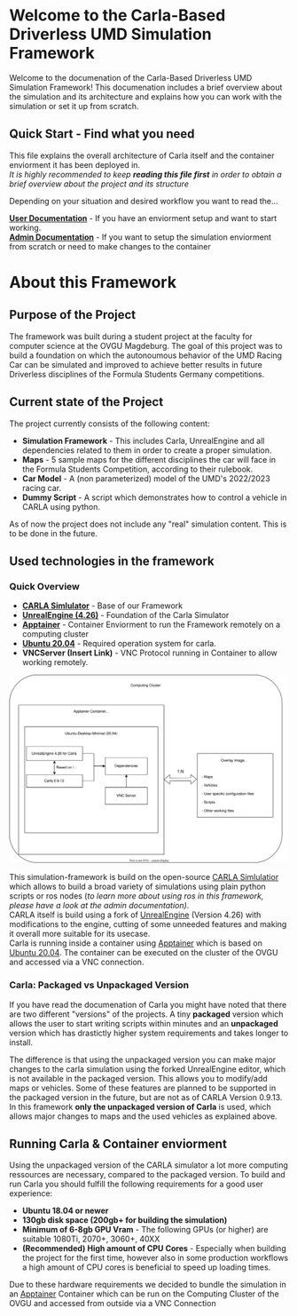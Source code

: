 Welcome to the Carla-Based Driverless UMD Simulation Framework
=============================================================

Welcome to the documenation of the Carla-Based Driverless UMD Simulation Framework!
This documenation includes a brief overview about the simulation and its architecture and explains how you can work with the simulation or set it up from scratch.

## Quick Start - Find what you need

This file explains the overall architecture of Carla itself and the container enviorment it has been deployed in. <br/>
*It is highly recommended to keep **reading this file first** in order to obtain a brief overview about the project and its structure*

Depending on your situation and desired workflow you want to read the...

**[User Documentation](User.md)** - If you have an enviorment setup and want to start working. <br/>
**[Admin Documentation](Admin.md)** - If you want to setup the simulation enviorment from scratch or need to make changes to the container

# About this Framework

## Purpose of the Project
The framework was built during a student project at the faculty for computer science at the OVGU Magdeburg. The goal of this project was to build a foundation on which the autonoumous behavior of the UMD Racing Car can be simulated and improved to achieve better results in future Driverless disciplines of the Formula Students Germany competitions. 

## Current state of the Project
The project currently consists of the following content:
- **Simulation Framework** - This includes Carla, UnrealEngine and all dependencies related to them in order to create a proper simulation.
- **Maps** - 5 sample maps for the different disciplines the car will face in the Formula Students Competition, according to their rulebook.
- **Car Model** - A (non parameterized) model of the UMD's 2022/2023 racing car. 
- **Dummy Script** - A script which demonstrates how to control a vehicle in CARLA using python. <br/>

As of now the project does not include any "real" simulation content. This is to be done in the future. 

## Used technologies in the framework

### Quick Overview
- **[CARLA Simlulator](https://github.com/carla-simulator/carla)** - Base of our Framework
- **[UnrealEngine (4.26)](https://www.unrealengine.com/en-US)** - Foundation of the Carla Simulator
- **[Apptainer](https://apptainer.org/)** - Container Enviorment to run the Framework remotely on a computing cluster
- **[Ubuntu 20.04](https://releases.ubuntu.com/focal/)** - Required operation system for carla.
- **VNCServer (Insert Link)** - VNC Protocol running in Container to allow working remotely.

![Architecture](images/SWP_Architecture_S1.drawio.svg)


This simulation-framework is build on the open-source [CARLA Simlulatior](https://github.com/carla-simulator/carla) which allows to build a broad variety of simulations using plain python scripts or ros nodes (*to learn more about using ros in this framework, please have a look at the admin documentation)*. <br/>
CARLA itself is build using a fork of [UnrealEngine](https://www.unrealengine.com/en-US) (Version 4.26) with modifications to the engine, cutting of some unneeded features and making it overall more suitable for its usecase. <br/>
Carla is running inside a container using [Apptainer](https://apptainer.org/) which is based on [Ubuntu 20.04](https://releases.ubuntu.com/focal/). The container can be executed on the cluster of the OVGU and accessed via a VNC connection.

### Carla: Packaged vs Unpackaged Version
If you have read the documenation of Carla you might have noted that there are two different "versions" of the projects. A tiny **packaged** version which allows the user to start writing scripts within minutes and an **unpackaged** version which has drastictly higher system requirements and takes longer to install.  <br/>

The difference is that using the unpackaged version you can make major changes to the carla simulation using the forked UnrealEngine editor, which is not available in the packaged version. This allows you to modify/add maps or vehicles. Some of these features are planned to be supported in the packaged version in the future, but are not as of CARLA Version 0.9.13. <br/>
In this framework **only the unpackaged version of Carla** is used, which allows major changes to maps and the used vehicles as explained above.

## Running Carla & Container enviorment
Using the unpackaged version of the CARLA simulator a lot more computing ressources are necessary, compared to the packaged version. To build and run Carla you should fulfill the following requirements for a good user experience:
- **Ubuntu 18.04 or newer** <br/>
- **130gb disk space (200gb+ for building the simulation)**<br/>
- **Minimum of 6-8gb GPU Vram** - The following GPUs (or higher) are suitable 1080Ti, 2070+, 3060+, 40XX <br/>
- **(Recommended) High amount of CPU Cores** - Especially when building the project for the first time, however also in some production workflows a high amount of CPU cores is beneficial to speed up loading times. <br/>

Due to these hardware requirements we decided to bundle the simulation in an [Apptainer](https://apptainer.org/) Container which can be run on the Computing Cluster of the OVGU and accessed from outside via a VNC Connection


